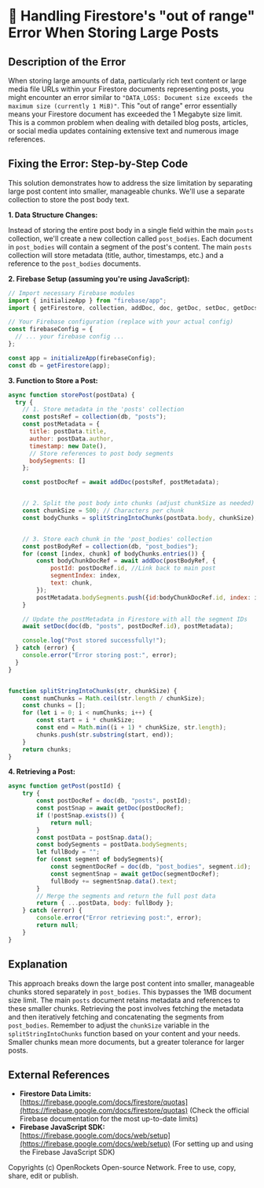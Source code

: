 # 🐞 Handling Firestore's "out of range" Error When Storing Large Posts


## Description of the Error

When storing large amounts of data, particularly rich text content or large media file URLs within your Firestore documents representing posts, you might encounter an error similar to `"DATA_LOSS: Document size exceeds the maximum size (currently 1 MiB)"`.  This "out of range" error essentially means your Firestore document has exceeded the 1 Megabyte size limit.  This is a common problem when dealing with detailed blog posts, articles, or social media updates containing extensive text and numerous image references.

## Fixing the Error: Step-by-Step Code

This solution demonstrates how to address the size limitation by separating large post content into smaller, manageable chunks. We'll use a separate collection to store the post body text.

**1. Data Structure Changes:**

Instead of storing the entire post body in a single field within the main `posts` collection, we'll create a new collection called `post_bodies`. Each document in `post_bodies` will contain a segment of the post's content.  The main `posts` collection will store metadata (title, author, timestamps, etc.) and a reference to the `post_bodies` documents.

**2. Firebase Setup (assuming you're using JavaScript):**

```javascript
// Import necessary Firebase modules
import { initializeApp } from "firebase/app";
import { getFirestore, collection, addDoc, doc, getDoc, setDoc, getDocs } from "firebase/firestore";

// Your Firebase configuration (replace with your actual config)
const firebaseConfig = {
  // ... your firebase config ...
};

const app = initializeApp(firebaseConfig);
const db = getFirestore(app);
```

**3. Function to Store a Post:**

```javascript
async function storePost(postData) {
  try {
    // 1. Store metadata in the 'posts' collection
    const postsRef = collection(db, "posts");
    const postMetadata = {
      title: postData.title,
      author: postData.author,
      timestamp: new Date(),
      // Store references to post body segments
      bodySegments: []
    };

    const postDocRef = await addDoc(postsRef, postMetadata);


    // 2. Split the post body into chunks (adjust chunkSize as needed)
    const chunkSize = 500; // Characters per chunk
    const bodyChunks = splitStringIntoChunks(postData.body, chunkSize);


    // 3. Store each chunk in the 'post_bodies' collection
    const postBodyRef = collection(db, "post_bodies");
    for (const [index, chunk] of bodyChunks.entries()) {
        const bodyChunkDocRef = await addDoc(postBodyRef, {
            postId: postDocRef.id, //Link back to main post
            segmentIndex: index,
            text: chunk,
        });
        postMetadata.bodySegments.push({id:bodyChunkDocRef.id, index: index});
    }

    // Update the postMetadata in Firestore with all the segment IDs
    await setDoc(doc(db, "posts", postDocRef.id), postMetadata);

    console.log("Post stored successfully!");
  } catch (error) {
    console.error("Error storing post:", error);
  }
}


function splitStringIntoChunks(str, chunkSize) {
    const numChunks = Math.ceil(str.length / chunkSize);
    const chunks = [];
    for (let i = 0; i < numChunks; i++) {
        const start = i * chunkSize;
        const end = Math.min((i + 1) * chunkSize, str.length);
        chunks.push(str.substring(start, end));
    }
    return chunks;
}

```

**4. Retrieving a Post:**

```javascript
async function getPost(postId) {
    try {
        const postDocRef = doc(db, "posts", postId);
        const postSnap = await getDoc(postDocRef);
        if (!postSnap.exists()) {
            return null;
        }
        const postData = postSnap.data();
        const bodySegments = postData.bodySegments;
        let fullBody = "";
        for (const segment of bodySegments){
            const segmentDocRef = doc(db, "post_bodies", segment.id);
            const segmentSnap = await getDoc(segmentDocRef);
            fullBody += segmentSnap.data().text;
        }
        // Merge the segments and return the full post data
        return { ...postData, body: fullBody };
    } catch (error) {
        console.error("Error retrieving post:", error);
        return null;
    }
}
```

## Explanation

This approach breaks down the large post content into smaller, manageable chunks stored separately in `post_bodies`. This bypasses the 1MB document size limit. The main `posts` document retains metadata and references to these smaller chunks.  Retrieving the post involves fetching the metadata and then iteratively fetching and concatenating the segments from `post_bodies`.  Remember to adjust the `chunkSize` variable in the `splitStringIntoChunks` function based on your content and your needs. Smaller chunks mean more documents, but a greater tolerance for larger posts.


## External References

* **Firestore Data Limits:** [https://firebase.google.com/docs/firestore/quotas](https://firebase.google.com/docs/firestore/quotas)  (Check the official Firebase documentation for the most up-to-date limits)
* **Firebase JavaScript SDK:** [https://firebase.google.com/docs/web/setup](https://firebase.google.com/docs/web/setup) (For setting up and using the Firebase JavaScript SDK)


Copyrights (c) OpenRockets Open-source Network. Free to use, copy, share, edit or publish.

